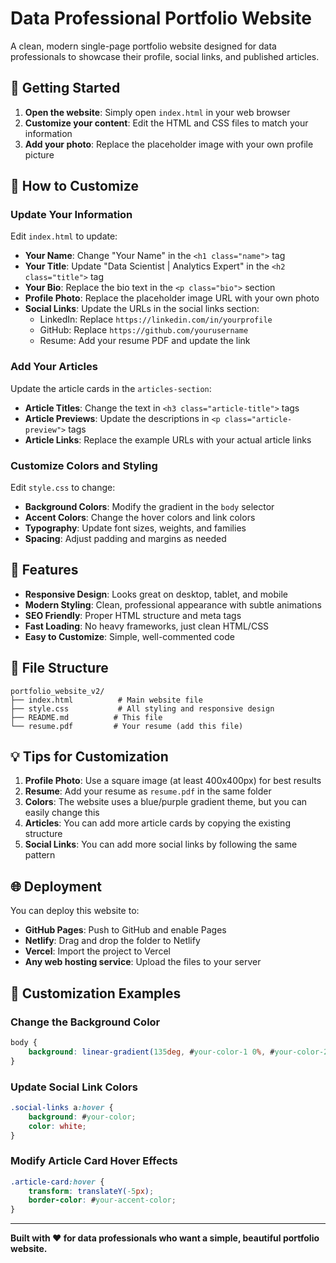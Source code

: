 # Data Professional Portfolio Website

A clean, modern single-page portfolio website designed for data professionals to showcase their profile, social links, and published articles.

## 🚀 Getting Started

1. **Open the website**: Simply open `index.html` in your web browser
2. **Customize your content**: Edit the HTML and CSS files to match your information
3. **Add your photo**: Replace the placeholder image with your own profile picture

## 📝 How to Customize

### Update Your Information

Edit `index.html` to update:

- **Your Name**: Change "Your Name" in the `<h1 class="name">` tag
- **Your Title**: Update "Data Scientist | Analytics Expert" in the `<h2 class="title">` tag
- **Your Bio**: Replace the bio text in the `<p class="bio">` section
- **Profile Photo**: Replace the placeholder image URL with your own photo
- **Social Links**: Update the URLs in the social links section:
  - LinkedIn: Replace `https://linkedin.com/in/yourprofile`
  - GitHub: Replace `https://github.com/yourusername`
  - Resume: Add your resume PDF and update the link

### Add Your Articles

Update the article cards in the `articles-section`:
- **Article Titles**: Change the text in `<h3 class="article-title">` tags
- **Article Previews**: Update the descriptions in `<p class="article-preview">` tags
- **Article Links**: Replace the example URLs with your actual article links

### Customize Colors and Styling

Edit `style.css` to change:
- **Background Colors**: Modify the gradient in the `body` selector
- **Accent Colors**: Change the hover colors and link colors
- **Typography**: Update font sizes, weights, and families
- **Spacing**: Adjust padding and margins as needed

## 📱 Features

- **Responsive Design**: Looks great on desktop, tablet, and mobile
- **Modern Styling**: Clean, professional appearance with subtle animations
- **SEO Friendly**: Proper HTML structure and meta tags
- **Fast Loading**: No heavy frameworks, just clean HTML/CSS
- **Easy to Customize**: Simple, well-commented code

## 🔧 File Structure

```
portfolio_website_v2/
├── index.html          # Main website file
├── style.css           # All styling and responsive design
├── README.md          # This file
└── resume.pdf         # Your resume (add this file)
```

## 💡 Tips for Customization

1. **Profile Photo**: Use a square image (at least 400x400px) for best results
2. **Resume**: Add your resume as `resume.pdf` in the same folder
3. **Colors**: The website uses a blue/purple gradient theme, but you can easily change this
4. **Articles**: You can add more article cards by copying the existing structure
5. **Social Links**: You can add more social links by following the same pattern

## 🌐 Deployment

You can deploy this website to:
- **GitHub Pages**: Push to GitHub and enable Pages
- **Netlify**: Drag and drop the folder to Netlify
- **Vercel**: Import the project to Vercel
- **Any web hosting service**: Upload the files to your server

## 🎨 Customization Examples

### Change the Background Color
```css
body {
    background: linear-gradient(135deg, #your-color-1 0%, #your-color-2 100%);
}
```

### Update Social Link Colors
```css
.social-links a:hover {
    background: #your-color;
    color: white;
}
```

### Modify Article Card Hover Effects
```css
.article-card:hover {
    transform: translateY(-5px);
    border-color: #your-accent-color;
}
```

---

**Built with ❤️ for data professionals who want a simple, beautiful portfolio website.** 
